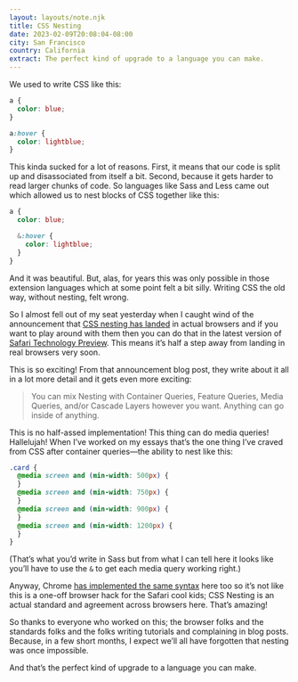 ```yaml
---
layout: layouts/note.njk
title: CSS Nesting
date: 2023-02-09T20:08:04-08:00
city: San Francisco
country: California
extract: The perfect kind of upgrade to a language you can make.
---
```


We used to write CSS like this:

```css
a {
  color: blue;
}

a:hover {
  color: lightblue;
}
```

This kinda sucked for a lot of reasons. First, it means that our code is split up and disassociated from itself a bit. Second, because it gets harder to read larger chunks of code. So languages like Sass and Less came out which allowed us to nest blocks of CSS together like this:

```css
a {
  color: blue;

  &:hover {
    color: lightblue;
  }
}
```

And it was beautiful. But, alas, for years this was only possible in those extension languages which at some point felt a bit silly. Writing CSS the old way, without nesting, felt wrong.

So I almost fell out of my seat yesterday when I caught wind of the announcement that [CSS nesting has landed](https://webkit.org/blog/13813/try-css-nesting-today-in-safari-technology-preview/) in actual browsers and if you want to play around with them then you can do that in the latest version of [Safari Technology Preview](https://webkit.org/downloads/). This means it’s half a step away from landing in real browsers very soon.

This is so exciting! From that announcement blog post, they write about it all in a lot more detail and it gets even more exciting:

> You can mix Nesting with Container Queries, Feature Queries, Media Queries, and/or Cascade Layers however you want. Anything can go inside of anything.

This is no half-assed implementation! This thing can do media queries! Hallelujah! When I’ve worked on my essays that’s the one thing I’ve craved from CSS after container queries—the ability to nest like this:

```css
.card {
  @media screen and (min-width: 500px) {
  }
  @media screen and (min-width: 750px) {
  }
  @media screen and (min-width: 900px) {
  }
  @media screen and (min-width: 1200px) {
  }
}
```

(That’s what you’d write in Sass but from what I can tell here it looks like you’ll have to use the `&` to get each media query working right.)

Anyway, Chrome [has implemented the same syntax](https://caniuse.com/css-nesting) here too so it’s not like this is a one-off browser hack for the Safari cool kids; CSS Nesting is an actual standard and agreement across browsers here. That’s amazing!

So thanks to everyone who worked on this; the browser folks and the standards folks and the folks writing tutorials and complaining in blog posts. Because, in a few short months, I expect we’ll all have forgotten that nesting was once impossible.

And that’s the perfect kind of upgrade to a language you can make.
